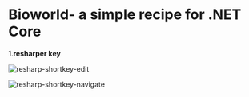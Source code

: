 # Bioworld- a simple recipe for .NET Core 
1.**resharper key** 

![resharp-shortkey-edit](https://i.loli.net/2021/03/04/v2rAKmYNGafk49C.png)

![resharp-shortkey-navigate](https://i.loli.net/2021/03/04/QxwsSWFCaZI7jhf.png)


